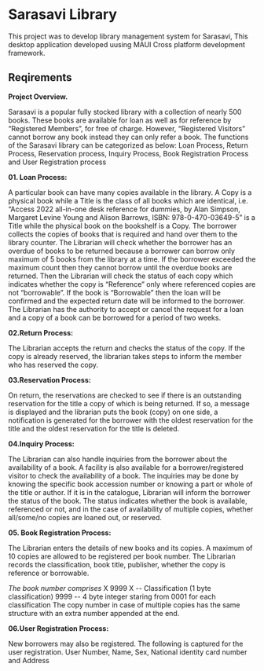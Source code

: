 # Sarasavi Library
This project was to develop library management system for Sarasavi, This desktop application developed uusing MAUI Cross platform development framework. 

## Reqirements
**Project Overview.**

  Sarasavi is a popular fully stocked library with a collection of nearly 500 books. These books
  are available for loan as well as for reference by “Registered Members”, for free of charge.
  However,
  “Registered Visitors” cannot borrow any book instead they can only refer a
  book. The functions of the Sarasavi library can be categorized as below:
  Loan Process, Return Process, Reservation process, Inquiry Process, Book
  Registration Process and User Registration process

**01. Loan Process:**

  A particular book can have many copies available in the library. A Copy is a physical book
  while a Title is the class of all books which are identical, i.e. “Access 2022 all-in-one desk
  reference for dummies, by Alan Simpson, Margaret Levine Young and Alison Barrows, ISBN:
  978-0-470-03649-5” is a Title while the physical book on the bookshelf is a Copy.
  The borrower collects the copies of books that is required and hand over them to the library
  counter. The Librarian will check whether the borrower has an overdue of books to be returned
  because a borrower can borrow only maximum of 5 books from the library at a time. If the
  borrower exceeded the maximum count then they cannot borrow until the overdue books are
  returned.
  Then the Librarian will check the status of each copy which indicates whether the copy is
  “Reference” only where referenced copies are not “borrowable”. If the book is “Borrowable”
  then the loan will be confirmed and the expected return date will be informed to the borrower.
  The Librarian has the authority to accept or cancel the request for a loan and a copy of a book
  can be borrowed for a period of two weeks.

**02.Return Process:**

  The Librarian accepts the return and checks the status of the copy. If the copy is already
  reserved, the librarian takes steps to inform the member who has reserved the copy.

**03.Reservation Process:**

  On return, the reservations are checked to see if there is an outstanding reservation for the title
  a copy of which is being returned. If so, a message is displayed and the librarian puts the book
  (copy) on one side, a notification is generated for the borrower with the oldest reservation for
  the title and the oldest reservation for the title is deleted.

**04.Inquiry Process:**

  The Librarian can also handle inquiries from the borrower about the availability of a book. A
  facility is
  also available for a borrower/registered visitor to check the availability of a book. The inquiries
  may be done by knowing the specific book accession number or knowing a part or whole of the
  title or author. If it is in the catalogue, Librarian will inform the borrower the status of the book.
  The status indicates whether the book is available, referenced or not, and in the case of
  availability of multiple copies, whether all/some/no copies are loaned out, or reserved.

**05. Book Registration Process:**

  The Librarian enters the details of new books and its copies. A maximum of 10 copies are
  allowed to be registered per book number. The Librarian records the classification, book title,
  publisher, whether the copy is reference or borrowable.

  *The book number comprises*
     X 9999
     X -- Classification (1 byte classification)
     9999 -- 4 byte integer staring from 0001 for each classification
  The copy number in case of multiple copies has the same structure with an extra number
  appended at the end.

**06.User Registration Process:**

  New borrowers may also be registered. The following is captured for the user
  registration. User Number, Name, Sex, National identity card number and Address
